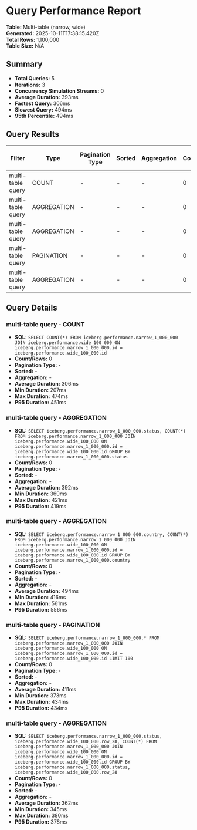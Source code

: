 # Query Performance Report

**Table:** Multi-table (narrow, wide)  
**Generated:** 2025-10-11T17:38:15.420Z  
**Total Rows:** 1,100,000  
**Table Size:** N/A

## Summary

- **Total Queries:** 5
- **Iterations:** 3
- **Concurrency Simulation Streams:** 0
- **Average Duration:** 393ms
- **Fastest Query:** 306ms
- **Slowest Query:** 494ms
- **95th Percentile:** 494ms

## Query Results

| Filter | Type | Pagination Type | Sorted | Aggregation | Count/Rows | Avg Duration (ms) | Min Duration (ms) | Max Duration (ms) | P95 Duration (ms) |
|--------|------|-----------------|--------|-------------|------------|-------------------|-------------------|-------------------|-------------------|
| multi-table query | COUNT | - | - | - | 0 | 306 | 207 | 474 | 451 |
| multi-table query | AGGREGATION | - | - | - | 0 | 392 | 360 | 421 | 419 |
| multi-table query | AGGREGATION | - | - | - | 0 | 494 | 416 | 561 | 556 |
| multi-table query | PAGINATION | - | - | - | 0 | 411 | 373 | 434 | 434 |
| multi-table query | AGGREGATION | - | - | - | 0 | 362 | 345 | 380 | 378 |

## Query Details

### multi-table query - COUNT
- **SQL:** `SELECT COUNT(*) FROM iceberg.performance.narrow_1_000_000 JOIN iceberg.performance.wide_100_000 ON iceberg.performance.narrow_1_000_000.id = iceberg.performance.wide_100_000.id`
- **Count/Rows:** 0
- **Pagination Type:** -
- **Sorted:** -
- **Aggregation:** -
- **Average Duration:** 306ms
- **Min Duration:** 207ms
- **Max Duration:** 474ms
- **P95 Duration:** 451ms

### multi-table query - AGGREGATION
- **SQL:** `SELECT iceberg.performance.narrow_1_000_000.status, COUNT(*) FROM iceberg.performance.narrow_1_000_000 JOIN iceberg.performance.wide_100_000 ON iceberg.performance.narrow_1_000_000.id = iceberg.performance.wide_100_000.id GROUP BY iceberg.performance.narrow_1_000_000.status`
- **Count/Rows:** 0
- **Pagination Type:** -
- **Sorted:** -
- **Aggregation:** -
- **Average Duration:** 392ms
- **Min Duration:** 360ms
- **Max Duration:** 421ms
- **P95 Duration:** 419ms

### multi-table query - AGGREGATION
- **SQL:** `SELECT iceberg.performance.narrow_1_000_000.country, COUNT(*) FROM iceberg.performance.narrow_1_000_000 JOIN iceberg.performance.wide_100_000 ON iceberg.performance.narrow_1_000_000.id = iceberg.performance.wide_100_000.id GROUP BY iceberg.performance.narrow_1_000_000.country`
- **Count/Rows:** 0
- **Pagination Type:** -
- **Sorted:** -
- **Aggregation:** -
- **Average Duration:** 494ms
- **Min Duration:** 416ms
- **Max Duration:** 561ms
- **P95 Duration:** 556ms

### multi-table query - PAGINATION
- **SQL:** `SELECT iceberg.performance.narrow_1_000_000.* FROM iceberg.performance.narrow_1_000_000 JOIN iceberg.performance.wide_100_000 ON iceberg.performance.narrow_1_000_000.id = iceberg.performance.wide_100_000.id LIMIT 100`
- **Count/Rows:** 0
- **Pagination Type:** -
- **Sorted:** -
- **Aggregation:** -
- **Average Duration:** 411ms
- **Min Duration:** 373ms
- **Max Duration:** 434ms
- **P95 Duration:** 434ms

### multi-table query - AGGREGATION
- **SQL:** `SELECT iceberg.performance.narrow_1_000_000.status, iceberg.performance.wide_100_000.row_28, COUNT(*) FROM iceberg.performance.narrow_1_000_000 JOIN iceberg.performance.wide_100_000 ON iceberg.performance.narrow_1_000_000.id = iceberg.performance.wide_100_000.id GROUP BY iceberg.performance.narrow_1_000_000.status, iceberg.performance.wide_100_000.row_28`
- **Count/Rows:** 0
- **Pagination Type:** -
- **Sorted:** -
- **Aggregation:** -
- **Average Duration:** 362ms
- **Min Duration:** 345ms
- **Max Duration:** 380ms
- **P95 Duration:** 378ms

